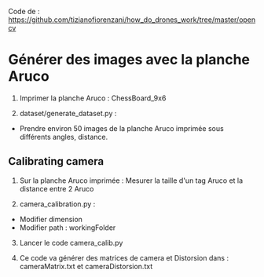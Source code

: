 Code de : https://github.com/tizianofiorenzani/how_do_drones_work/tree/master/opencv

# Générer des images avec la planche Aruco 

1. Imprimer la planche Aruco : ChessBoard_9x6 

2. dataset/generate_dataset.py : 
- Prendre environ 50 images de la planche Aruco imprimée sous différents angles, distance.


## Calibrating camera
1. Sur la planche Aruco imprimée : Mesurer la taille d'un tag Aruco et la distance entre 2 Aruco

2. camera_calibration.py : 
- Modifier dimension 
- Modifier path : workingFolder

3. Lancer le code camera_calib.py

4. Ce code va générer des matrices de camera et Distorsion dans : cameraMatrix.txt et cameraDistorsion.txt

